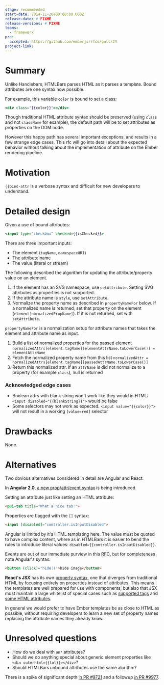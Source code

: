 ```yaml
---
stage: recommended
start-date: 2014-11-26T00:00:00.000Z
release-date: # FIXME
release-versions: # FIXME
teams:
  - framework
prs:
  accepted: https://github.com/emberjs/rfcs/pull/24
project-link:
---
```


# Summary

Unlike Handlebars, HTMLBars parses HTML as it parses a template.
Bound attributes are one syntax now possible.

For example, this variable `color` is bound to set a class:

```hbs
<div class="{{color}}"></div>
```

Though traditional HTML attribute syntax should be preserved (using
`class` and not `className` for example), the default path will be
to set attributes as properties on the DOM node.

However this happy path has several important exceptions, and results
in a few strange edge cases. This rfc will go into detail about the
expected behavior without talking about the implementation of attribute
on the Ember rendering pipeline.

# Motivation

`{{bind-attr` is a verbose syntax and difficult for new developers to
understand.

# Detailed design

Given a use of bound attributes:

```hbs
<input type="checkbox" checked={{isChecked}}>
```

There are three important inputs:

* The element (`tagName`, `namespaceURI`)
* The attribute name
* The value (literal or stream)

The following described the algorithm for updating the attribute/property
value on an element.

1. If the element has an SVG namespace, use `setAttribute`. Setting SVG attributes
   as properties is not supported.
2. If the attribute name is `style`, use `setAttribute`.
3. Normalize the property name as described in `propertyNameFor` below. If a normalized
   name is returned, set that property on the element (`element[normalizedPropName]`).
   If it is not returned, set with `setAttribute`.

`propertyNameFor` is a normalization setup for attribute names that takes the element
and attribute name as input.

1. Build a list of normalized properties for the passed element `normalizedAttrs[element.tagName][elementAttrName.toLowerCase()] = elementAttrName`
2. Fetch the normalized property name from this list `normalizedAttr = normalizedAttrs[element.tagName][passedAttrName.toLowerCase()]`
3. Return this normalized attr. If an `attrName` is did not normalize to a property (for example `class`), null is returned

### Acknowledged edge cases

* Boolean attrs with blank string won't work like they would in HTML: `<input disabled="{{blankString}}">` would be false
* Some selectors may not work as expected. `<input value="{{color}}">` will not result in a working `[value=red]` selector

# Drawbacks

None.

# Alternatives

Two obvious alternatives considered in detail are Angular and React.

In **Angular 2.0**, [a new prop/attr/event syntax](http://www.beyondjava.net/blog/angularjs-2-0-sneak-preview-data-binding/)
is being introduced.

Setting an attribute just like setting an HTML attribute:

```html
<pui-tab title="What a nice tab!">
```

Properties are flagged with the `[]` syntax:

```html
<input [disabled]="controller.isInputDisabled">
```

Angular is limited by it's HTML templating here. The value must be quoted
to have complex content, where as in HTMLBars it is easier to bend the
rules to introduce literal values: `disabled={{controller.isInputDisabled}}`.

Events are out of our immediate purview in this RFC, but for completeness
note Angular's syntax:

```html
<button (click)="hide()">hide image</button>
```

**React's JSX** has its own [property syntax](http://facebook.github.io/react/docs/jsx-in-depth.html),
one that diverges from traditional HTML by focusing entirely on properties
instead of attributes. This means the templates are well prepared for
use with components, but also that JSX must maintain a large whitelist of
special cases such as [supported tags](http://facebook.github.io/react/docs/tags-and-attributes.html)
and [some HTML attributes](http://facebook.github.io/react/docs/jsx-gotchas.html).

In general we would prefer to have Ember templates be as close to HTML
as possible, without requiring developers to learn a new set of property
names replacing the attribute names they already know.

# Unresolved questions

* How do we deal with `on*` attributes?
* Should we do anything special about generic element properties like `<div outerhtml={{lol}}></div>`?
* Should HTMLBars unbound attributes use the same alorithm?

There is a spike of significant depth [in PR #9721](https://github.com/emberjs/ember.js/pull/9721)
and a followup [in PR #9977](https://github.com/emberjs/ember.js/pull/9977).
